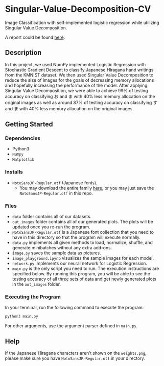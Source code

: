 # Singular-Value-Decomposition-CV

Image Classification with self-implemented logistic regression while utilizing Singular Value Decomposition.

A report could be found [here](doc/report.pdf).


## Description

In this project, we used NumPy implemented Logistic Regression with Stochastic Gradient Descent to classify Japanese Hiragana hand writings from the KMNIST dataset. We then used Singular Value Decomposition to reduce the size of images for the goals of decreasing memory allocations and hopefully increasing the performance of the model. After applying Singular Value Decomposition, we were able to achieve 99% of testing accuracy on classifying お and ま with 40% less memory allocation on the original images as well as around 87% of testing accuracy on classifying す and ま with 40% less memory allocation on the original images.


## Getting Started

### Dependencies

* Python3
* `Numpy`
* `Matplotlib`

### Installs

* `NotoSansJP-Regular.otf` (Japanese fonts).
    * You may download the entire family [here](https://fonts.google.com/noto/specimen/Noto+Sans+JP), or you may just save the `NotoSansJP-Regular.otf` in this repo.


### Files
* `data` folder contains all of our datasets.
* `out_images` folder contains all of our generated plots. The plots will be updated once you re-run the program.
* `NotoSansJP-Regular.otf` is a Japanese font collection that you need to have in this directory so that the program will execute normally.
* `data.py` implements all given methods to load, normalize, shuffle, and generate minibatches without any extra add-ons.
* `image.py` saves the sample data as pictures.
* `image_playground.ipynb` visualizes the sample images for each model.
* `network.py` implements our neural network for Logistic Regression.
* `main.py` is the only script you need to run. The execution instructions are specified below. By running this program, you will be able to see the testing accuracy of all three sets of data and get newly generated plots in the `out_images` folder.

### Executing the Program

In your terminal, run the following command to execute the program:

```python
python3 main.py
```

For other arguments, use the argument parser defined in `main.py`.

## Help

If the Japanese Hiragana characters aren't shown on the `weights.png`, please make sure you have `NotoSansJP-Regular.otf` in your directory.

